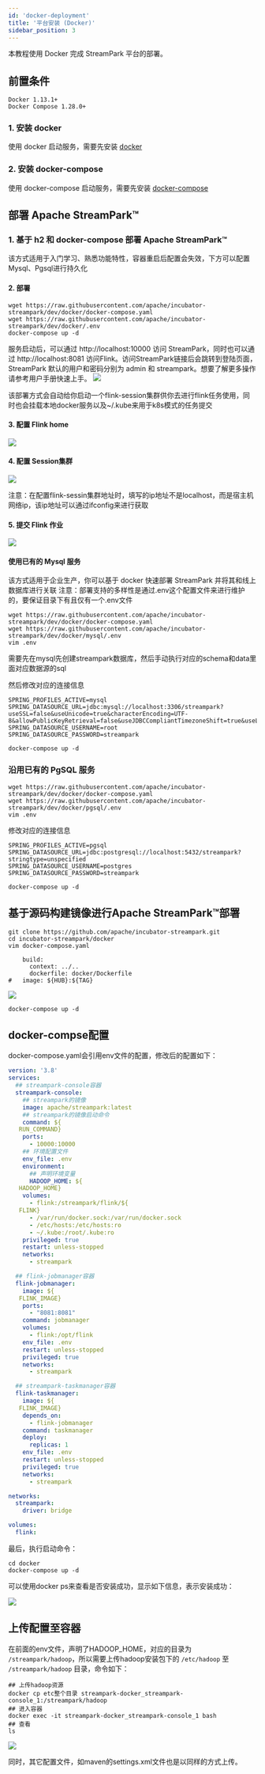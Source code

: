 ```yaml
---
id: 'docker-deployment'
title: '平台安装 (Docker)'
sidebar_position: 3
---
```


本教程使用 Docker 完成 StreamPark 平台的部署。

## 前置条件

    Docker 1.13.1+
    Docker Compose 1.28.0+

### 1. 安装 docker
使用 docker 启动服务，需要先安装 [docker](https://www.docker.com/)

### 2. 安装 docker-compose
使用 docker-compose 启动服务，需要先安装 [docker-compose](https://docs.docker.com/compose/install/)

## 部署 Apache StreamPark™

### 1. 基于 h2 和 docker-compose 部署 Apache StreamPark™

该方式适用于入门学习、熟悉功能特性，容器重启后配置会失效，下方可以配置Mysql、Pgsql进行持久化

#### 2. 部署

```shell
wget https://raw.githubusercontent.com/apache/incubator-streampark/dev/docker/docker-compose.yaml
wget https://raw.githubusercontent.com/apache/incubator-streampark/dev/docker/.env
docker-compose up -d
```
服务启动后，可以通过 http://localhost:10000 访问 StreamPark，同时也可以通过 http://localhost:8081 访问Flink。访问StreamPark链接后会跳转到登陆页面，StreamPark 默认的用户和密码分别为 admin 和 streampark。想要了解更多操作请参考用户手册快速上手。
![](/doc/image/streampark_docker-compose.png)

该部署方式会自动给你启动一个flink-session集群供你去进行flink任务使用，同时也会挂载本地docker服务以及~/.kube来用于k8s模式的任务提交

#### 3. 配置 Flink home

![](/doc/image/streampark_flinkhome.png)

#### 4. 配置 Session集群

![](/doc/image/remote.png)

注意：在配置flink-sessin集群地址时，填写的ip地址不是localhost，而是宿主机网络ip，该ip地址可以通过ifconfig来进行获取

#### 5. 提交 Flink 作业

![](/doc/image/remoteSubmission.png)


#### 使用已有的 Mysql 服务
该方式适用于企业生产，你可以基于 docker 快速部署 StreamPark 并将其和线上数据库进行关联
注意：部署支持的多样性是通过.env这个配置文件来进行维护的，要保证目录下有且仅有一个.env文件

```shell
wget https://raw.githubusercontent.com/apache/incubator-streampark/dev/docker/docker-compose.yaml
wget https://raw.githubusercontent.com/apache/incubator-streampark/dev/docker/mysql/.env
vim .env
```

需要先在mysql先创建streampark数据库，然后手动执行对应的schema和data里面对应数据源的sql

然后修改对应的连接信息

```shell
SPRING_PROFILES_ACTIVE=mysql
SPRING_DATASOURCE_URL=jdbc:mysql://localhost:3306/streampark?useSSL=false&useUnicode=true&characterEncoding=UTF-8&allowPublicKeyRetrieval=false&useJDBCCompliantTimezoneShift=true&useLegacyDatetimeCode=false&serverTimezone=GMT%2B8
SPRING_DATASOURCE_USERNAME=root
SPRING_DATASOURCE_PASSWORD=streampark
```

```shell
docker-compose up -d
```
### 沿用已有的 PgSQL 服务

```shell
wget https://raw.githubusercontent.com/apache/incubator-streampark/dev/docker/docker-compose.yaml
wget https://raw.githubusercontent.com/apache/incubator-streampark/dev/docker/pgsql/.env
vim .env
```

修改对应的连接信息
```shell
SPRING_PROFILES_ACTIVE=pgsql
SPRING_DATASOURCE_URL=jdbc:postgresql://localhost:5432/streampark?stringtype=unspecified
SPRING_DATASOURCE_USERNAME=postgres
SPRING_DATASOURCE_PASSWORD=streampark
```
```shell
docker-compose up -d
```

## 基于源码构建镜像进行Apache StreamPark™部署

```shell
git clone https://github.com/apache/incubator-streampark.git
cd incubator-streampark/docker
vim docker-compose.yaml
```

```shell
    build:
      context: ../..
      dockerfile: docker/Dockerfile
#   image: ${HUB}:${TAG}
```
![](/doc/image/streampark_source_generation_image.png)

```shell
docker-compose up -d
```

## docker-compse配置

docker-compose.yaml会引用env文件的配置，修改后的配置如下：

```yaml
version: '3.8'
services:
  ## streampark-console容器
  streampark-console:
    ## streampark的镜像
    image: apache/streampark:latest
    ## streampark的镜像启动命令
    command: ${
   RUN_COMMAND}
    ports:
      - 10000:10000
    ## 环境配置文件
    env_file: .env
    environment:
      ## 声明环境变量
      HADOOP_HOME: ${
   HADOOP_HOME}
    volumes:
      - flink:/streampark/flink/${
   FLINK}
      - /var/run/docker.sock:/var/run/docker.sock
      - /etc/hosts:/etc/hosts:ro
      - ~/.kube:/root/.kube:ro
    privileged: true
    restart: unless-stopped
    networks:
      - streampark

  ## flink-jobmanager容器
  flink-jobmanager:
    image: ${
   FLINK_IMAGE}
    ports:
      - "8081:8081"
    command: jobmanager
    volumes:
      - flink:/opt/flink
    env_file: .env
    restart: unless-stopped
    privileged: true
    networks:
      - streampark

  ## streampark-taskmanager容器
  flink-taskmanager:
    image: ${
   FLINK_IMAGE}
    depends_on:
      - flink-jobmanager
    command: taskmanager
    deploy:
      replicas: 1
    env_file: .env
    restart: unless-stopped
    privileged: true
    networks:
      - streampark

networks:
  streampark:
    driver: bridge

volumes:
  flink:
```

最后，执行启动命令：

```shell
cd docker
docker-compose up -d
```

可以使用docker ps来查看是否安装成功，显示如下信息，表示安装成功：

![](/doc/image/streampark_docker_ps.png)

## 上传配置至容器

在前面的env文件，声明了HADOOP_HOME，对应的目录为 `/streampark/hadoop`，所以需要上传hadoop安装包下的 `/etc/hadoop` 至 `/streampark/hadoop` 目录，命令如下：

```shell
## 上传hadoop资源
docker cp etc整个目录 streampark-docker_streampark-console_1:/streampark/hadoop
## 进入容器
docker exec -it streampark-docker_streampark-console_1 bash
## 查看
ls
```

![](/doc/image/streampark_docker_ls_hadoop.png)

同时，其它配置文件，如maven的settings.xml文件也是以同样的方式上传。
